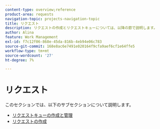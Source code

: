 ```yaml
---
content-type: overview;reference
product-area: requests
navigation-topic: projects-navigation-topic
title: リクエスト
description: リクエストの作成とリクエストキューについては、以降の節で説明します。
author: Alina
feature: Work Management
exl-id: f7c12f06-868e-45da-816b-4eb94e06c783
source-git-commit: 168e8ac6e7491e020164f9cfa9aef6cf1e64ffe5
workflow-type: tm+mt
source-wordcount: '27'
ht-degree: 7%

---
```


# リクエスト

このセクションでは、以下のサブセクションについて説明します。

* [リクエストキューの作成と管理](../../manage-work/requests/create-and-manage-request-queues/create-manage-request-queues.md)
* [リクエストの作成](../../manage-work/requests/create-requests/create-requests.md)
